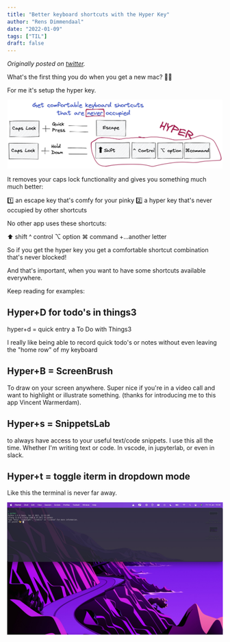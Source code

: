 ```yaml
---
title: "Better keyboard shortcuts with the Hyper Key"
author: "Rens Dimmendaal"
date: "2022-01-09"
tags: ["TIL"]
draft: false
---
```


*Originally posted on [twitter](https://x.com/R_Dimm/status/1482020407951646720).*

What's the first thing you do when you get a new mac? 🧑‍💻

For me it's setup the hyper key.

![](hyper1.jpeg)

It removes your caps lock functionality and gives you something much much better:

1️⃣ an escape key that's comfy for your pinky
2️⃣ a hyper key that's never occupied by other shortcuts

No other app uses these shortcuts:

⬆️ shift
^  control
⌥ option
⌘ command
+...another letter

So if you get the hyper key you get a comfortable shortcut combination that's never blocked!

And that's important, when you want to have some shortcuts available everywhere.

Keep reading for examples:

## Hyper+D for todo's in things3

hyper+d = quick entry a To Do with Things3

I really like being able to record quick todo's or notes without even leaving the "home row" of my keyboard

## Hyper+B = ScreenBrush

To draw on your screen anywhere. Super nice if you're in a video call and want to highlight or illustrate something.
(thanks for introducing me to this app Vincent Warmerdam).

## Hyper+s = SnippetsLab

to always have access to your useful text/code snippets. I use this all the time. Whether I'm writing text or code. 
In vscode, in jupyterlab, or even in slack.

## Hyper+t = toggle iterm in dropdown mode

Like this the terminal is never far away.

![](hyper2.jpeg)
